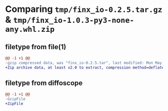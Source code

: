# Comparing `tmp/finx_io-0.2.5.tar.gz` & `tmp/finx_io-1.0.3-py3-none-any.whl.zip`

## filetype from file(1)

```diff
@@ -1 +1 @@
-gzip compressed data, was "finx_io-0.2.5.tar", last modified: Mon May  1 18:40:38 2023, max compression
+Zip archive data, at least v2.0 to extract, compression method=deflate
```

## filetype from diffoscope

```diff
@@ -1 +1 @@
-GzipFile
+ZipFile
```

